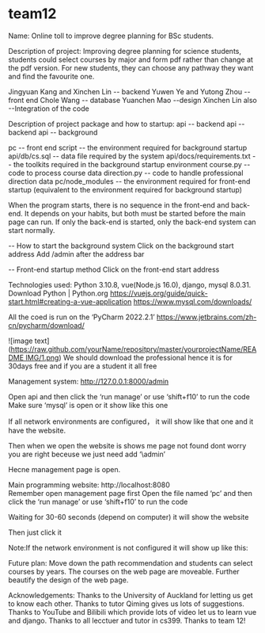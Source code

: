 # team12

Name: Online toll to improve degree planning for BSc students.

Description of project: Improving degree planning for science students, students could select courses by major and form pdf rather than change at the pdf version. For new students, they can choose any pathway they want and find the favourite one.

Jingyuan Kang and Xinchen Lin -- backend
Yuwen Ye and Yutong Zhou --front end
Chole Wang -- database
Yuanchen Mao --design 
Xinchen Lin also --Integration of the code
 
Description of project package and how to startup: 
api -- backend
api -- backend
api -- background

pc -- front end
script -- the environment required for background startup
api/db/cs.sql -- data file required by the system
api/docs/requirements.txt -- the toolkits required in the background startup environment
course.py -- code to process course data
direction.py -- code to handle professional direction data
pc/node_modules -- the environment required for front-end startup (equivalent to the environment required for background startup)

When the program starts, there is no sequence in the front-end and back-end. It depends on your habits, but both must be started before the main page can run. If only the back-end is started, only the back-end system can start normally.

-- How to start the background system
Click on the background start address
Add /admin after the address bar

-- Front-end startup method
Click on the front-end start address

Technologies used: Python 3.10.8, vue(Node.js 16.0), django, mysql 8.0.31.
Download Python | Python.org
https://vuejs.org/guide/quick-start.html#creating-a-vue-application
https://www.mysql.com/downloads/

All the coed is run on the ‘PyCharm 2022.2.1’ 
https://www.jetbrains.com/zh-cn/pycharm/download/

![image text]([https://raw.github.com/yourName/repositpry/master/yourprojectName/README IMG/1.png](https://github.com/lXinchenn/team12/blob/master/README%20IMG/1.png))
We should download the professional hence it is for 30days free and if you are a student it all free

Management system:
http://127.0.0.1:8000/admin

Open api and then click the ‘run manage’ or use ‘shift+f10’ to run the code
Make sure ‘mysql’ is open or it show like this one

If all network environments are configured， it will show like that one and it have the website.

Then when we open the website is shows me page not found dont worry you are right beceuse we just need add ‘\admin’




Hecne management page is open.


Main programming website:
http://localhost:8080          
Remember open management page first
Open the file named ‘pc’ and then click the ‘run manage’ or use ‘shift+f10’ to run the code

Waiting for 30-60 seconds (depend on computer) it will show the website

Then just click it


Note:If the network environment is not configured it will show up like this:
  

Future plan: Move down the path recommendation and students can select courses by years. The courses on the web page are moveable. Further beautify the design of the web page.

Acknowledgements:
Thanks to the University of Auckland for letting us get to know each other. Thanks to tutor Qiming gives us lots of suggestions. Thanks to YouTube and Bilibili which provide lots of video let us to learn vue and django. Thanks to all lecctuer and tutor in cs399. Thanks to team 12!
